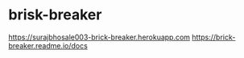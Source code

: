 # brisk-breaker
https://surajbhosale003-brick-breaker.herokuapp.com
https://brick-breaker.readme.io/docs
